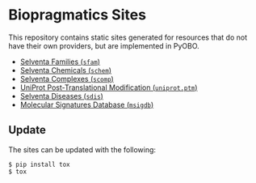 # Biopragmatics Sites

This repository contains static sites generated for resources
that do not have their own providers, but are implemented in PyOBO.

- [Selventa Families (`sfam`)](sfam)
- [Selventa Chemicals (`schem`)](schem)
- [Selventa Complexes (`scomp`)](scomp)
- [UniProt Post-Translational Modification (`uniprot.ptm`)](uniprot.ptm)
- [Selventa Diseases (`sdis`)](sdis)
- [Molecular Signatures Database (`msigdb`)](msigdb)

## Update

The sites can be updated with the following:

```shell
$ pip install tox
$ tox
```
